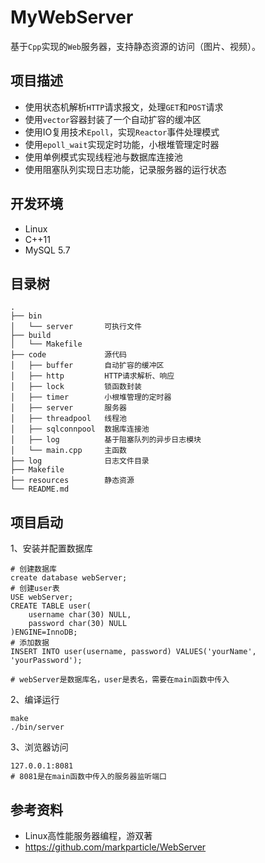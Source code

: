 # MyWebServer
基于`Cpp`实现的`Web`服务器，支持静态资源的访问（图片、视频）。

## 项目描述
- 使用状态机解析`HTTP`请求报文，处理`GET`和`POST`请求
- 使用`vector`容器封装了一个自动扩容的缓冲区
- 使用IO复用技术`Epoll`，实现`Reactor`事件处理模式
- 使用`epoll_wait`实现定时功能，小根堆管理定时器
- 使用单例模式实现线程池与数据库连接池
- 使用阻塞队列实现日志功能，记录服务器的运行状态

## 开发环境
- Linux
- C++11
- MySQL 5.7

## 目录树
```
.
├── bin
│   └── server       可执行文件
├── build
│   └── Makefile
├── code             源代码
│   ├── buffer       自动扩容的缓冲区
│   ├── http         HTTP请求解析、响应
│   ├── lock         锁函数封装
│   ├── timer        小根堆管理的定时器
│   ├── server       服务器
│   ├── threadpool   线程池
│   ├── sqlconnpool  数据库连接池
│   ├── log          基于阻塞队列的异步日志模块
│   └── main.cpp     主函数
├── log              日志文件目录
├── Makefile
├── resources        静态资源
└── README.md       
```
## 项目启动
1、安装并配置数据库
```
# 创建数据库
create database webServer;
# 创建user表
USE webServer;
CREATE TABLE user(
    username char(30) NULL,
    password char(30) NULL
)ENGINE=InnoDB;
# 添加数据
INSERT INTO user(username, password) VALUES('yourName', 'yourPassword');

# webServer是数据库名，user是表名，需要在main函数中传入
```
2、编译运行
```
make
./bin/server
```
3、浏览器访问
```
127.0.0.1:8081
# 8081是在main函数中传入的服务器监听端口
```

## 参考资料
- Linux高性能服务器编程，游双著
- https://github.com/markparticle/WebServer
